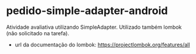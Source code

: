 # pedido-simple-adapter-android
Atividade avaliativa utilizando SimpleAdapter.
Utilizado também lombok (não solicitado na tarefa).
- url da documentação do lombok: https://projectlombok.org/features/all
